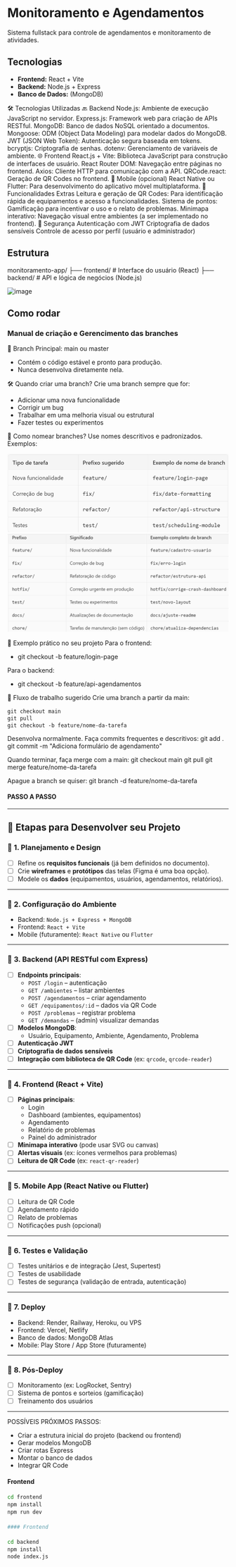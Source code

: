 
# Monitoramento e Agendamentos

Sistema fullstack para controle de agendamentos e monitoramento de atividades.

## Tecnologias

- **Frontend:** React + Vite
- **Backend:** Node.js + Express
- **Banco de Dados:** (MongoDB)

🛠️ Tecnologias Utilizadas
🔙 Backend
    Node.js: Ambiente de execução JavaScript no servidor.
    Express.js: Framework web para criação de APIs RESTful.
    MongoDB: Banco de dados NoSQL orientado a documentos.
    Mongoose: ODM (Object Data Modeling) para modelar dados do MongoDB.
    JWT (JSON Web Token): Autenticação segura baseada em tokens.
    bcryptjs: Criptografia de senhas.
    dotenv: Gerenciamento de variáveis de ambiente.
🌐 Frontend
    React.js + Vite: Biblioteca JavaScript para construção de interfaces de usuário.
    React Router DOM: Navegação entre páginas no frontend.
    Axios: Cliente HTTP para comunicação com a API.
    QRCode.react: Geração de QR Codes no frontend.
📱 Mobile (opcional)
    React Native ou Flutter: Para desenvolvimento do aplicativo móvel multiplataforma.
🧩 Funcionalidades Extras
    Leitura e geração de QR Codes: Para identificação rápida de equipamentos e acesso a funcionalidades.
    Sistema de pontos: Gamificação para incentivar o uso e o relato de problemas.
    Minimapa interativo: Navegação visual entre ambientes (a ser implementado no frontend).
🔐 Segurança
    Autenticação com JWT
    Criptografia de dados sensíveis
    Controle de acesso por perfil (usuário e administrador)

## Estrutura

monitoramento-app/ ├── frontend/ # Interface do usuário (React) ├── backend/ # API e lógica de negócios (Node.js)

![image](https://github.com/user-attachments/assets/af775f22-8784-4de8-b566-d72a92bf4f75)


## Como rodar

### Manual de criação e Gerencimento das branches

🌱 Branch Principal: main ou master
 - Contém o código estável e pronto para produção.
 - Nunca desenvolva diretamente nela.

🛠️ Quando criar uma branch?
Crie uma branch sempre que for:

 - Adicionar uma nova funcionalidade
 - Corrigir um bug
 - Trabalhar em uma melhoria visual ou estrutural
 - Fazer testes ou experimentos 

🧭 Como nomear branches?
Use nomes descritivos e padronizados. Exemplos:

![alt text](image.png)
![alt text](image-1.png)

🧪 Exemplo prático no seu projeto
Para o frontend:

 - git checkout -b feature/login-page

Para o backend:

 - git checkout -b feature/api-agendamentos
 
🔁 Fluxo de trabalho sugerido
Crie uma branch a partir da main:

    git checkout main
    git pull
    git checkout -b feature/nome-da-tarefa

Desenvolva normalmente.
Faça commits frequentes e descritivos:
    git add .
    git commit -m "Adiciona formulário de agendamento"

Quando terminar, faça merge com a main:
    git checkout main
    git pull
    git merge feature/nome-da-tarefa

Apague a branch se quiser:
    git branch -d feature/nome-da-tarefa

#### PASSO A PASSO

---

## 🚀 Etapas para Desenvolver seu Projeto

### 🔹 **1. Planejamento e Design**
- [ ] Refine os **requisitos funcionais** (já bem definidos no documento).
- [ ] Crie **wireframes** e **protótipos** das telas (Figma é uma boa opção).
- [ ] Modele os **dados** (equipamentos, usuários, agendamentos, relatórios).

---

### 🔹 **2. Configuração do Ambiente**
- Backend: `Node.js + Express + MongoDB`
- Frontend: `React + Vite`
- Mobile (futuramente): `React Native` ou `Flutter`

---

### 🔹 **3. Backend (API RESTful com Express)**
- [ ] **Endpoints principais**:
  - `POST /login` – autenticação
  - `GET /ambientes` – listar ambientes
  - `POST /agendamentos` – criar agendamento
  - `GET /equipamentos/:id` – dados via QR Code
  - `POST /problemas` – registrar problema
  - `GET /demandas` – (admin) visualizar demandas
- [ ] **Modelos MongoDB**:
  - Usuário, Equipamento, Ambiente, Agendamento, Problema
- [ ] **Autenticação JWT**
- [ ] **Criptografia de dados sensíveis**
- [ ] **Integração com biblioteca de QR Code** (ex: `qrcode`, `qrcode-reader`)

---

### 🔹 **4. Frontend (React + Vite)**
- [ ] **Páginas principais**:
  - Login
  - Dashboard (ambientes, equipamentos)
  - Agendamento
  - Relatório de problemas
  - Painel do administrador
- [ ] **Minimapa interativo** (pode usar SVG ou canvas)
- [ ] **Alertas visuais** (ex: ícones vermelhos para problemas)
- [ ] **Leitura de QR Code** (ex: `react-qr-reader`)

---

### 🔹 **5. Mobile App (React Native ou Flutter)**
- [ ] Leitura de QR Code
- [ ] Agendamento rápido
- [ ] Relato de problemas
- [ ] Notificações push (opcional)

---

### 🔹 **6. Testes e Validação**
- [ ] Testes unitários e de integração (Jest, Supertest)
- [ ] Testes de usabilidade
- [ ] Testes de segurança (validação de entrada, autenticação)

---

### 🔹 **7. Deploy**
- Backend: Render, Railway, Heroku, ou VPS
- Frontend: Vercel, Netlify
- Banco de dados: MongoDB Atlas
- Mobile: Play Store / App Store (futuramente)

---

### 🔹 **8. Pós-Deploy**
- [ ] Monitoramento (ex: LogRocket, Sentry)
- [ ] Sistema de pontos e sorteios (gamificação)
- [ ] Treinamento dos usuários

---

POSSÍVEIS PRÓXIMOS PASSOS:
- Criar a estrutura inicial do projeto (backend ou frontend)
- Gerar modelos MongoDB
- Criar rotas Express
- Montar o banco de dados
- Integrar QR Code




#### Frontend
```bash
cd frontend
npm install
npm run dev

#### Frontend

cd backend
npm install
node index.js

